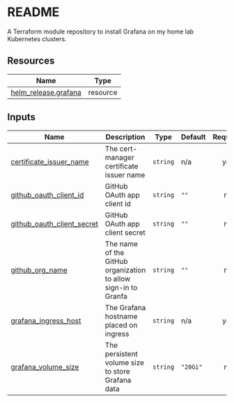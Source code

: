 # README
A Terraform module repository to install Grafana on my home lab Kubernetes clusters.

<!-- BEGIN_TF_DOCS -->


## Resources

| Name | Type |
|------|------|
| [helm_release.grafana](https://registry.terraform.io/providers/hashicorp/helm/latest/docs/resources/release) | resource |

## Inputs

| Name | Description | Type | Default | Required |
|------|-------------|------|---------|:--------:|
| <a name="input_certificate_issuer_name"></a> [certificate\_issuer\_name](#input\_certificate\_issuer\_name) | The cert-manager certificate issuer name | `string` | n/a | yes |
| <a name="input_github_oauth_client_id"></a> [github\_oauth\_client\_id](#input\_github\_oauth\_client\_id) | GitHub OAuth app client id | `string` | `""` | no |
| <a name="input_github_oauth_client_secret"></a> [github\_oauth\_client\_secret](#input\_github\_oauth\_client\_secret) | GitHub OAuth app client secret | `string` | `""` | no |
| <a name="input_github_org_name"></a> [github\_org\_name](#input\_github\_org\_name) | The name of the GitHub organization to allow sign-in to Granfa | `string` | `""` | no |
| <a name="input_grafana_ingress_host"></a> [grafana\_ingress\_host](#input\_grafana\_ingress\_host) | The Grafana hostname placed on ingress | `string` | n/a | yes |
| <a name="input_grafana_volume_size"></a> [grafana\_volume\_size](#input\_grafana\_volume\_size) | The persistent volume size to store Grafana data | `string` | `"20Gi"` | no |
<!-- END_TF_DOCS -->
